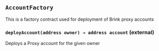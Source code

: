 ## `AccountFactory`

This is a factory contract used for deployment of Brink proxy accounts




### `deployAccount(address owner) → address account` (external)



Deploys a Proxy account for the given owner



